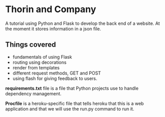 # Thorin and Company

A tutorial using Python and Flask to develop the back end of a website.
At the moment it stores information in a json file.

## Things covered

* fundamentals of using Flask
* routing using decorations
* render from templates
* different request methods, GET and POST
* using flash for giving feedback to users.

**requirements.txt** file is a file that Python projects use to handle 
dependency management.

**Procfile** is a heroku-specific file that tells heroku that this is a web 
application and that we will use the run.py command to run it.